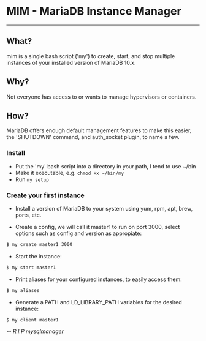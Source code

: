 # MIM - MariaDB Instance Manager
--------------------------------

## What?

mim is a single bash script ('my') to create, start, and stop multiple instances of your installed version of MariaDB 10.x.


## Why?

Not everyone has access to or wants to manage hypervisors or containers.

## How?

MariaDB offers enough default management features to make this easier, the 'SHUTDOWN' command, and auth_socket plugin, to name a few.

### Install

* Put the 'my' bash script into a directory in your path, I tend to use ~/bin
* Make it executable, e.g. ```chmod +x ~/bin/my```
* Run ```my setup```


### Create your first instance
* Install a version of MariaDB to your system using yum, rpm, apt, brew, ports, etc.

* Create a config, we will call it master1 to run on port 3000, select options such as config and version as appropiate:
```bash
$ my create master1 3000
```
* Start the instance:
```bash
$ my start master1
```
* Print aliases for your configured instances, to easily access them:
```bash
$ my aliases
```
* Generate a PATH and LD_LIBRARY_PATH variables for the desired instance:
```bash
$ my client master1
```

--
_R.I.P mysqlmanager_
